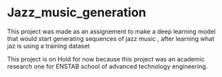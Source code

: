 # Jazz_music_generation

This project was made as an assignement to make a deep learning model that would start generating sequences of jazz music , after learning what jaz is using a training dataset

This project is on Hold for now because this project was an academic research one for ENSTAB school of advanced technology engineering.

